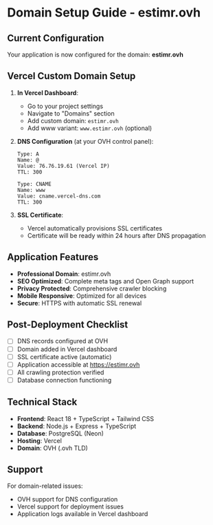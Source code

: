 # Domain Setup Guide - estimr.ovh

## Current Configuration

Your application is now configured for the domain: **estimr.ovh**

## Vercel Custom Domain Setup

1. **In Vercel Dashboard**:
   - Go to your project settings
   - Navigate to "Domains" section
   - Add custom domain: `estimr.ovh`
   - Add www variant: `www.estimr.ovh` (optional)

2. **DNS Configuration** (at your OVH control panel):
   ```
   Type: A
   Name: @
   Value: 76.76.19.61 (Vercel IP)
   TTL: 300

   Type: CNAME  
   Name: www
   Value: cname.vercel-dns.com
   TTL: 300
   ```

3. **SSL Certificate**:
   - Vercel automatically provisions SSL certificates
   - Certificate will be ready within 24 hours after DNS propagation

## Application Features

- **Professional Domain**: estimr.ovh
- **SEO Optimized**: Complete meta tags and Open Graph support
- **Privacy Protected**: Comprehensive crawler blocking
- **Mobile Responsive**: Optimized for all devices
- **Secure**: HTTPS with automatic SSL renewal

## Post-Deployment Checklist

- [ ] DNS records configured at OVH
- [ ] Domain added in Vercel dashboard
- [ ] SSL certificate active (automatic)
- [ ] Application accessible at https://estimr.ovh
- [ ] All crawling protection verified
- [ ] Database connection functioning

## Technical Stack

- **Frontend**: React 18 + TypeScript + Tailwind CSS
- **Backend**: Node.js + Express + TypeScript  
- **Database**: PostgreSQL (Neon)
- **Hosting**: Vercel
- **Domain**: OVH (.ovh TLD)

## Support

For domain-related issues:
- OVH support for DNS configuration
- Vercel support for deployment issues
- Application logs available in Vercel dashboard